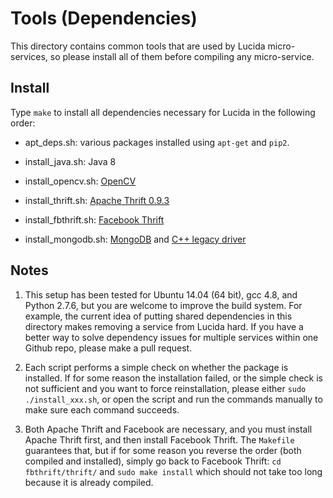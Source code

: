 # Tools (Dependencies)

This directory contains common tools that are used by Lucida micro-services, 
so please install all of them before compiling any micro-service.

## Install

Type `make` to install all dependencies necessary for Lucida in the following order:

- apt_deps.sh: various packages installed using `apt-get` and `pip2`. 

- install_java.sh: Java 8

- install_opencv.sh: [OpenCV](http://opencv.org/)

- install_thrift.sh: [Apache Thrift 0.9.3](https://thrift.apache.org/)

- install_fbthrift.sh: [Facebook Thrift](https://github.com/facebook/fbthrift)

- install_mongodb.sh: [MongoDB](https://www.mongodb.com/)
and [C++ legacy driver](https://github.com/mongodb/mongo-cxx-driver/tree/legacy)

## Notes

1. This setup has been tested for Ubuntu 14.04 (64 bit), gcc 4.8, and Python 2.7.6, but
you are welcome to improve the build system.
For example, the current idea of putting shared dependencies in this directory
makes removing a service from Lucida hard. If you have a better way to solve
dependency issues for multiple services within one Github repo, please make a pull request.

2. Each script performs a simple check on whether the package is
installed. If for some reason the installation failed, or the simple check
is not sufficient and you want to force reinstallation,
please either ```sudo ./install_xxx.sh```, 
or open the script and run the commands manually to make sure each command succeeds.

3. Both Apache Thrift and Facebook are necessary, and you must install Apache Thrift first,
and then install Facebook Thrift. The `Makefile` guarantees that, but
if for some reason you reverse the order (both compiled and installed),
simply go back to Facebook Thrift: `cd fbthrift/thrift/`
and `sudo make install` which should not take too long because it is already compiled.
